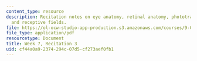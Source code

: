 ```yaml
---
content_type: resource
description: Recitation notes on eye anatomy, retinal anatomy, phototransduction,
  and receptive fields.
file: https://ol-ocw-studio-app-production.s3.amazonaws.com/courses/9-01-introduction-to-neuroscience-fall-2007/cf44a0a92374294c07d5cf273aef0fb1_wk07_hand101707.pdf
file_type: application/pdf
resourcetype: Document
title: Week 7, Recitation 3
uid: cf44a0a9-2374-294c-07d5-cf273aef0fb1
---
```

